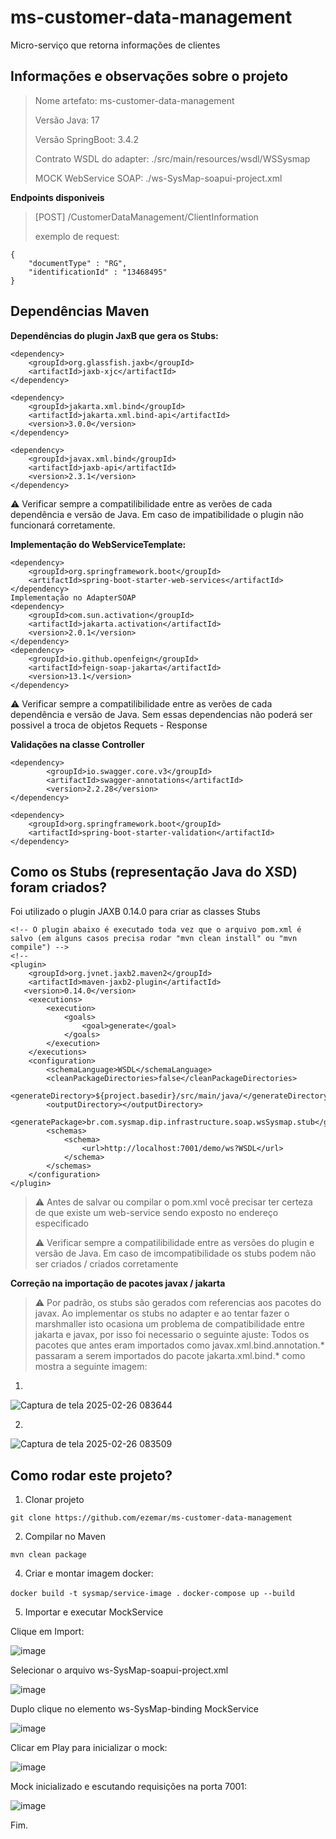 # ms-customer-data-management

Micro-serviço que retorna informações de clientes

## Informações e observações sobre o projeto

> Nome artefato: ms-customer-data-management
> 
> Versão Java: 17
> 
> Versão SpringBoot: 3.4.2
> 
> Contrato WSDL do adapter: ./src/main/resources/wsdl/WSSysmap
> 
> MOCK WebService SOAP: ./ws-SysMap-soapui-project.xml

**Endpoints disponiveis**
> [POST] /CustomerDataManagement/ClientInformation
>
> exemplo de request:
```
{
    "documentType" : "RG",
    "identificationId" : "13468495"
}
```

## Dependências Maven

**Dependências do plugin JaxB que gera os Stubs:**

```
<dependency>
    <groupId>org.glassfish.jaxb</groupId>
    <artifactId>jaxb-xjc</artifactId>
</dependency>

<dependency>
    <groupId>jakarta.xml.bind</groupId>
    <artifactId>jakarta.xml.bind-api</artifactId>
    <version>3.0.0</version>
</dependency>

<dependency>
    <groupId>javax.xml.bind</groupId>
    <artifactId>jaxb-api</artifactId>
    <version>2.3.1</version>
</dependency>
```

⚠️ Verificar sempre a compatilibilidade entre as verões de cada dependência e versão de Java. Em caso de impatibilidade o plugin não funcionará corretamente.


**Implementação do WebServiceTemplate:**

```
<dependency>
    <groupId>org.springframework.boot</groupId>
    <artifactId>spring-boot-starter-web-services</artifactId>
</dependency>
Implementação no AdapterSOAP
<dependency>
    <groupId>com.sun.activation</groupId>
    <artifactId>jakarta.activation</artifactId>
    <version>2.0.1</version>
</dependency>
<dependency>
    <groupId>io.github.openfeign</groupId>
    <artifactId>feign-soap-jakarta</artifactId>
    <version>13.1</version>
</dependency>
```

⚠️ Verificar sempre a compatilibilidade entre as verões de cada dependência e versão de Java. Sem essas dependencias não poderá ser possivel a troca de objetos Requets - Response


**Validações na classe Controller**

```
<dependency>
        <groupId>io.swagger.core.v3</groupId>
        <artifactId>swagger-annotations</artifactId>
        <version>2.2.28</version>
</dependency>

<dependency>
    <groupId>org.springframework.boot</groupId>
    <artifactId>spring-boot-starter-validation</artifactId>
</dependency>   
```


## Como os Stubs (representação Java do XSD) foram criados?

Foi utilizado o plugin JAXB 0.14.0 para criar as classes Stubs

```
<!-- O plugin abaixo é executado toda vez que o arquivo pom.xml é salvo (em alguns casos precisa rodar "mvn clean install" ou "mvn compile") -->
<!--
<plugin>
    <groupId>org.jvnet.jaxb2.maven2</groupId>
    <artifactId>maven-jaxb2-plugin</artifactId>
   <version>0.14.0</version>
    <executions>
        <execution>
            <goals>
                <goal>generate</goal>
            </goals>
        </execution>
    </executions>
    <configuration>
        <schemaLanguage>WSDL</schemaLanguage>
        <cleanPackageDirectories>false</cleanPackageDirectories>
        <generateDirectory>${project.basedir}/src/main/java/</generateDirectory>
        <outputDirectory></outputDirectory>
                <generatePackage>br.com.sysmap.dip.infrastructure.soap.wsSysmap.stub</generatePackage>
        <schemas>
            <schema>
                <url>http://localhost:7001/demo/ws?WSDL</url>
            </schema>
        </schemas>
    </configuration>
</plugin>
```
> ⚠️ Antes de salvar ou compilar o pom.xml você precisar ter certeza de que existe um web-service sendo exposto no endereço especificado
>
> ⚠️ Verificar sempre a compatilibilidade entre as versões do plugin e versão de Java. Em caso de imcompatibilidade os stubs podem não ser criados / criados corretamente
>

**Correção na importação de pacotes javax / jakarta**

>⚠️ Por padrão, os stubs são gerados com referencias aos pacotes do javax. Ao implementar os stubs no adapter e ao tentar fazer o marshmaller isto ocasiona um problema de compatibilidade entre jakarta e javax, por isso foi necessario o seguinte ajuste: Todos os pacotes que antes eram importados como javax.xml.bind.annotation.* passaram a serem importados do pacote jakarta.xml.bind.* como mostra a seguinte imagem:

1. 

![Captura de tela 2025-02-26 083644](https://github.com/user-attachments/assets/e8eb37f2-722b-4e85-aa21-27aafbc5c02a)


2. 

![Captura de tela 2025-02-26 083509](https://github.com/user-attachments/assets/21f5daca-4a64-467a-9e71-a05b26a386ff)


## Como rodar este projeto?

1. Clonar projeto 
    
```git clone https://github.com/ezemar/ms-customer-data-management```

2. Compilar no Maven 
    
```mvn clean package```

4. Criar e montar imagem docker:

```docker build -t sysmap/service-image .```
```docker-compose up --build```

5. Importar e executar MockService 

Clique em Import:

![image](https://github.com/user-attachments/assets/3078b7eb-3f7c-4212-8b4c-eee1d2e18214)

Selecionar o arquivo ws-SysMap-soapui-project.xml

![image](https://github.com/user-attachments/assets/0e47cf68-9e7d-40db-9cc9-72094e356a66)

Duplo clique no elemento ws-SysMap-binding MockService

![image](https://github.com/user-attachments/assets/92020b39-6ef0-4dcb-9257-ac7377314816)

Clicar em Play para inicializar o mock:

![image](https://github.com/user-attachments/assets/a68fbd8c-05a8-4ed5-afa2-a05e5799c2ec)

Mock inicializado e escutando requisições na porta 7001:

![image](https://github.com/user-attachments/assets/e7be21e5-475e-48cd-ac0a-7b362890df31)


Fim.
